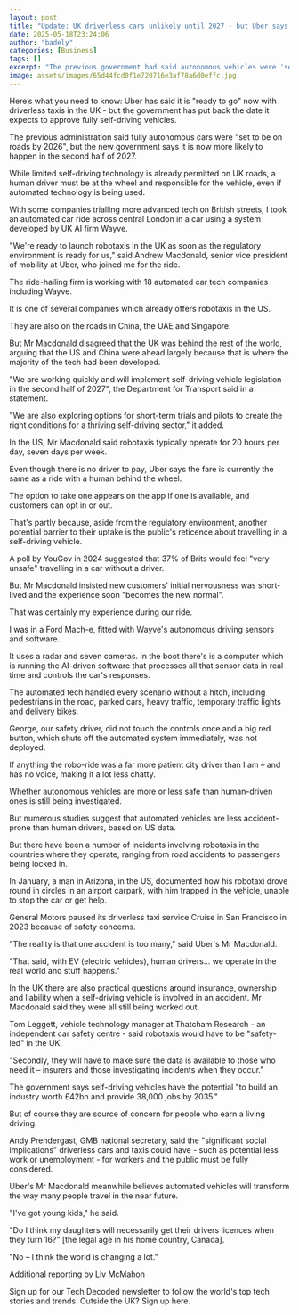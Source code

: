 ```yaml
---
layout: post
title: "Update: UK driverless cars unlikely until 2027 - but Uber says it's ready now"
date: 2025-05-18T23:24:06
author: "badely"
categories: [Business]
tags: []
excerpt: "The previous government had said autonomous vehicles were 'set to be on the road' by 2026."
image: assets/images/65d44fcd0f1e720716e3af78a6d0effc.jpg
---
```


Here’s what you need to know: Uber has said it is "ready to go" now with driverless taxis in the UK - but the government has put back the date it expects to approve fully self-driving vehicles.

The previous administration said fully autonomous cars were "set to be on roads by 2026", but the new government says it is now more likely to happen in the second half of 2027.

While limited self-driving technology is already permitted on UK roads, a human driver must be at the wheel and responsible for the vehicle, even if automated technology is being used.

With some companies trialling more advanced tech on British streets, I took an automated car ride across central London in a car using a system developed by UK AI firm Wayve.

"We're ready to launch robotaxis in the UK as soon as the regulatory environment is ready for us," said Andrew Macdonald, senior vice president of mobility at Uber, who joined me for the ride.

The ride-hailing firm is working with 18 automated car tech companies including Wayve.

It is one of several companies which already offers robotaxis in the US. 

They are also on the roads in China, the UAE and Singapore.

But Mr Macdonald disagreed that the UK was behind the rest of the world, arguing that the US and China were ahead largely because that is where the majority of the tech had been developed.

"We are working quickly and will implement self-driving vehicle legislation in the second half of 2027", the Department for Transport said in a statement.

"We are also exploring options for short-term trials and pilots to create the right conditions for a thriving self-driving sector," it added.

In the US, Mr Macdonald said robotaxis typically operate for 20 hours per day, seven days per week.

Even though there is no driver to pay, Uber says the fare is currently the same as a ride with a human behind the wheel. 

The option to take one appears on the app if one is available, and customers can opt in or out.

That's partly because, aside from the regulatory environment, another potential barrier to their uptake is the public's reticence about travelling in a self-driving vehicle.

A poll by YouGov in 2024 suggested that 37% of Brits would feel "very unsafe" travelling in a car without a driver.

But Mr Macdonald insisted new customers' initial nervousness was short-lived and the experience soon "becomes the new normal".

That was certainly my experience during our ride.

I was in a Ford Mach-e, fitted with Wayve's autonomous driving sensors and software.

It uses a radar and seven cameras. In the boot there's is a computer which is running the AI-driven software that processes all that sensor data in real time and controls the car's responses.

The automated tech handled every scenario without a hitch, including pedestrians in the road, parked cars, heavy traffic, temporary traffic lights and delivery bikes.

George, our safety driver, did not touch the controls once and a big red button, which shuts off the automated system immediately, was not deployed.

If anything the robo-ride was a far more patient city driver than I am – and has no voice, making it a lot less chatty.

Whether autonomous vehicles are more or less safe than human-driven ones is still being investigated.

But numerous studies suggest that automated vehicles are less accident-prone than human drivers, based on US data.

But there have been a number of incidents involving robotaxis in the countries where they operate, ranging from road accidents to passengers being locked in.

In January, a man in Arizona, in the US, documented how his robotaxi drove round in circles in an airport carpark, with him trapped in the vehicle, unable to stop the car or get help.

General Motors paused its driverless taxi service Cruise in San Francisco in 2023 because of safety concerns.

"The reality is that one accident is too many," said Uber's Mr Macdonald. 

"That said, with EV (electric vehicles), human drivers… we operate in the real world and stuff happens."

In the UK there are also practical questions around insurance, ownership and liability when a self-driving vehicle is involved in an accident. Mr Macdonald said they were all still being worked out.

Tom Leggett, vehicle technology manager at Thatcham Research - an independent car safety centre - said robotaxis would have to be "safety-led" in the UK.

"Secondly, they will have to make sure the data is available to those who need it – insurers and those investigating incidents when they occur."

The government says self-driving vehicles have the potential "to build an industry worth £42bn and provide 38,000 jobs by 2035."

But of course they are source of concern for people who earn a living driving.

Andy Prendergast, GMB national secretary, said the "significant social implications" driverless cars and taxis could have - such as potential less work or unemployment - for workers and the public must be fully considered.

Uber's Mr Macdonald meanwhile believes automated vehicles will transform the way many people travel in the near future.

"I've got young kids," he said. 

"Do I think my daughters will necessarily get their drivers licences when they turn 16?" [the legal age in his home country, Canada].

"No – I think the world is changing a lot."

Additional reporting by Liv McMahon

Sign up for our Tech Decoded newsletter to follow the world's top tech stories and trends. Outside the UK? Sign up here.

